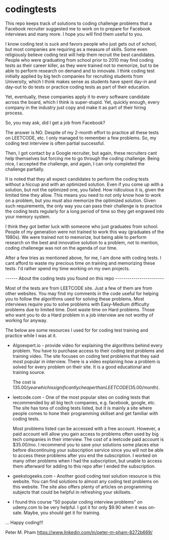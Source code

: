 # codingtests

This repo keeps track of solutions to coding challenge problems that a Facebook recruiter suggested
me to work on to prepare for Facebook interviews and many more. I hope you will find them useful to you. 

I know coding test is suck and favors people who just gets out of school, but most companies are 
requiring as a measure of skills. Some even religiously believe coding test will help them recruit the best candidates. People who were graduating from school prior to 2010 may find coding tests as 
their career killer, as they were trained not to memorize, but to be able to perform research 
on demand and to innovate. I think coding test initially applied by big tech companies for 
recruiting students from University, which I think makes sense as students have spent day-in 
and day-out to do tests or practice coding tests as part of their education. 

Yet, eventually, these companies apply it to every software candidate across the board, which I think is super-stupid. Yet, quickly enough, every company in the industry just copy and make it as part of their hiring process.

So, you may ask, did I get a job from Facebook? 

The answer is NO. Despite of my 2-month effort to practice all these tests on LEETCODE, etc. 
I only managed to remember a few problems. So, my coding test interview is often partial successful.

Then, I got contact by a Google recruiter, but again, these recruiters cant help themselves but forcing me to go through the coding challenge. Being nice, I accepted the challenge, and again, I can only completed the challenge partially. 

It is noted that they all expect candidates to perform the coding tests without a hiccup and with an optimized solution. Even if you come up with a solution, but not the optimized one, you failed. How ridiculous it is, given the limited time they allow. This means you need to not only know how to work on a problem, but you must also memorize the optimized solution. Given such requirements, the only way you can pass their challenge is to practice the coding tests regularly for a long period of time so they get engraved into your memory system.

I think they got better luck with someone who just graduates from school. People of my generation were not trained to work this way (graduates of the 1980s). We were trained not to memorize, but being able to perform research on the best and innovative solution to a problem, not to mention, coding challenege was not on the agenda of our time.

After a few tries as mentioned above, for me, I am done with coding tests. I cant afford to waste my precious time on training and memorizing these tests. I'd rather spend my time working on my own projects.


------  About the coding tests you found on this repo ------------------------

Most of the tests are from LEETCODE site. Just a few of them are from other websites. You
may find my comments in the code useful for helping you to follow the algorithms used for
solving these problems. Most interviews require you to solve problems with Easy-Medium 
difficulty problems due to limited time. Dont waste time on Hard problems. Those who want
you to do a Hard problem in a job interview are not worthy of working for anyway.

The below are some resources I used for for coding test training and practice while I was
at it.

- Algoexpert.io - provide video for explaining the algorithms behind every problem.
    You have to purchase access to their coding test problems and training video.
    The site focuses on coding test problems that they said most popular in interview.
    There is a video explaining how a problem is solved for every problem on their site.
    It is a good educational and training source. 

    The cost is $135.00/year which is significantly cheaper than LEETCODE ($35.00/month).

- leetcode.com - One of the most popular sites on coding tests that recommended by all big
    tech companies, e.g. facebook, google, etc.  The site has tons of coding tests listed,
    but it is mainly a site where people comes to hone their programming skillset and get
    familiar with coding tests.

    Most problems listed can be accessed with a free account. However, a paid account will
    allow you gain access to problems often used by big tech companies in their interview.
    The cost of a leetcode paid account is $35.00/mo. I recommend you to save your solutions some
    places else before discontinuing your subscription service since you will not be able 
    to access these problems after you end the subscription. I worked on many other problems when I had the subscription, but unable to access them afterward for adding to this repo after I ended the subscription.

- geekstogeeks.com - Another good coding test solution resource is this website. You can find 
    solutions to almost any coding test problems on this website. The site also offers plenty 
    of articles on programming subjects that could be helpful in refreshing your skillsets.

- I found this course "50 popular coding interview problems" on udemy.com to be very helpful. 
  I got it for only $9.90 when it was on-sale. Maybe, you should get it for training.
  
... Happy coding!!!

Peter M. Pham
https://www.linkedin.com/in/peter-m-pham-8272b669/




  

 




 



  






 




